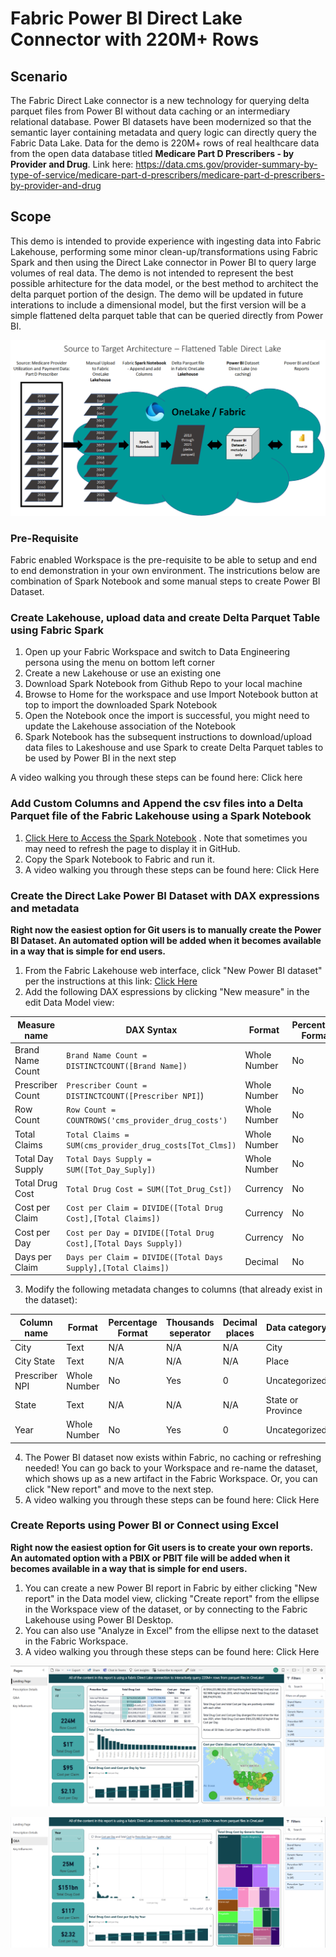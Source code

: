 # Fabric Power BI Direct Lake Connector with 220M+ Rows


## Scenario
The Fabric Direct Lake connector is a new technology for querying delta parquet files from Power BI without data caching or an intermediary relational database. Power BI datasets have been modernized so that the semantic layer containing metadata and query logic can directly query the Fabric Data Lake. Data for the demo is 220M+ rows of real healthcare data from the open data database titled **Medicare Part D Prescribers - by Provider and Drug**. Link here: https://data.cms.gov/provider-summary-by-type-of-service/medicare-part-d-prescribers/medicare-part-d-prescribers-by-provider-and-drug 

## Scope
This demo is intended to provide experience with ingesting data into Fabric Lakehouse, performing some minor clean-up/transformations using Fabric Spark and then using the Direct Lake connector in Power BI to query large volumes of real data. The demo is not intended to represent the best possible arhitecture for the data model, or the best method to architect the delta parquet portion of the design. The demo will be updated in future interations to include a dimensional model, but the first version will be a simple flattened delta parquet table that can be queried directly from Power BI. 

![analytics-bi-directlake](./Images/DirectLake_Architecture.png) 

### Pre-Requisite
Fabric enabled Workspace is the pre-requisite to be able to setup and end to end demonstration in your own environment. The instricutions below are combination of Spark Notebook and some manual steps to create Power BI Dataset.

### Create Lakehouse, upload data and create Delta Parquet Table using Fabric Spark
1. Open up your Fabric Workspace and switch to Data Engineering persona using the menu on bottom left corner
2. Create a new Lakehouse or use an existing one
3. Download Spark Notebook from Github Repo to your local machine
4. Browse to Home for the workspace and use Import Notebook button at top to import the downloaded Spark Notebook
5. Open the Notebook once the import is successful, you might need to update the Lakehouse association of the Notebook
6. Spark Notebook has the subsequent instructions to download/upload data files to Lakeshouse and use Spark to create Delta Parquet tables to be used by Power BI in the next step

A video walking you through these steps can be found here: Click here

### Add Custom Columns and Append the csv files into a Delta Parquet file of the Fabric Lakehouse using a Spark Notebook
1. [Click Here to Access the Spark Notebook](./Load%20CMS%20Medicare%20Part%20D%20Data.ipynb) . Note that sometimes you may need to refresh the page to display it in GitHub.
2. Copy the Spark Notebook to Fabric and run it.
3. A video walking you through these steps can be found here: Click Here

### Create the Direct Lake Power BI Dataset with DAX expressions and metadata
**Right now the easiest option for Git users is to manually create the Power BI Dataset. An automated option will be added when it becomes available in a way that is simple for end users.**
1. From the Fabric Lakehouse web interface, click "New Power BI dataset" per the instructions at this link: [Click Here](https://learn.microsoft.com/en-us/power-bi/enterprise/directlake-overview#to-create-a-basic-direct-lake-dataset-for-your-lakehouse)
2. Add the following DAX espressions by clicking "New measure" in the edit Data Model view:

 | Measure name | DAX Syntax | Format | Percentage Format | Thousands seperator | Decimal places | Data category | 
 | ------------ | ---------- | ------ | ----------------- | ------------------- | -------------- | ------------- |
 | Brand Name Count | `Brand Name Count = DISTINCTCOUNT([Brand Name])` | Whole Number | No | Yes | 0 | Uncategorized | 
 | Prescriber Count | `Prescriber Count = DISTINCTCOUNT([Prescriber NPI]`) | Whole Number | No | Yes | 0 | Uncategorized | 
 | Row Count | `Row Count = COUNTROWS('cms_provider_drug_costs')` | Whole Number | No | Yes | 0 | Uncategorized | 
 | Total Claims | `Total Claims = SUM(cms_provider_drug_costs[Tot_Clms])` | Whole Number | No | Yes | 0 | Uncategorized | 
 | Total Day Supply | `Total Days Supply = SUM([Tot_Day_Suply])` | Whole Number | No | Yes | 0 | Uncategorized | 
 | Total Drug Cost | `Total Drug Cost = SUM([Tot_Drug_Cst])` | Currency | No | Yes | 0 | Uncategorized | 
 | Cost per Claim | `Cost per Claim = DIVIDE([Total Drug Cost],[Total Claims])` | Currency | No | Yes | 0 | Uncategorized | 
 | Cost per Day | `Cost per Day = DIVIDE([Total Drug Cost],[Total Days Supply])` | Currency | No | Yes | 2 | Uncategorized | 
 | Days per Claim | `Days per Claim = DIVIDE([Total Days Supply],[Total Claims])` | Decimal | No | Yes | 1 | Uncategorized | 
  
3. Modify the following metadata changes to columns (that already exist in the dataset):

| Column name | Format | Percentage Format | Thousands seperator | Decimal places | Data category | 
 | ---------- | ------ | ----------------- | ------------------- | -------------- | ------------- |
 | City | Text | N/A | N/A | N/A | City | 
 | City State | Text | N/A | N/A | N/A | Place | 
 | Prescriber NPI | Whole Number | No | Yes | 0 | Uncategorized | 
 | State | Text | N/A | N/A | N/A | State or Province | 
 | Year | Whole Number | No | Yes | 0 | Uncategorized | 

4. The Power BI dataset now exists within Fabric, no caching or refreshing needed! You can go back to your Workspace and re-name the dataset, which shows up as a new artifact in the Fabric Workspace. Or, you can click "New report" and move to the next step.
5. A video walking you through these steps can be found here: Click Here

### Create Reports using Power BI or Connect using Excel
**Right now the easiest option for Git users is to create your own reports. An automated option with a PBIX or PBIT file will be added when it becomes available in a way that is simple for end users.**

1. You can create a new Power BI report in Fabric by either clicking "New report" in the Data model view, clicking "Create report" from the ellipse in the Workspace view of the dataset, or by connecting to the Fabric Lakehouse using Power BI Desktop.
2. You can also use "Analyze in Excel" from the ellipse next to the dataset in the Fabric Workspace.
3. A video walking you through these steps can be found here: Click Here

![analytics-bi-directlake](./Images/DirectLake_PBI_Landing.png) 

![analytics-bi-directlake](./Images/DirectLake_PBI_QA.png) 
